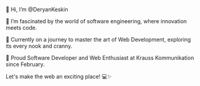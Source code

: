 
👋 Hi, I’m @DeryanKeskin

👀 I’m fascinated by the world of software engineering, where innovation meets code.

🌱 Currently on a journey to master the art of Web Development, exploring its every nook and cranny.

💼 Proud Software Developer and Web Enthusiast at Krauss Kommunikation since February. 

Let's make the web an exciting place! 💻✨
